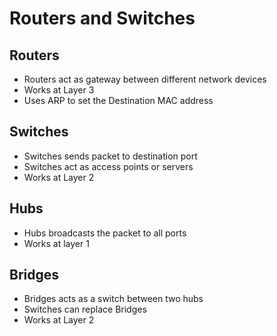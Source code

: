 # Routers and Switches

## Routers

- Routers act as gateway between different network devices
- Works at Layer 3
- Uses ARP to set the Destination MAC address

## Switches

- Switches sends packet to destination port
- Switches act as access points or servers
- Works at Layer 2

## Hubs

- Hubs broadcasts the packet to all ports
- Works at layer 1

## Bridges

- Bridges acts as a switch between two hubs
- Switches can replace Bridges
- Works at Layer 2

